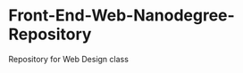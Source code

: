 Front-End-Web-Nanodegree-Repository
===================================

Repository for Web Design class
